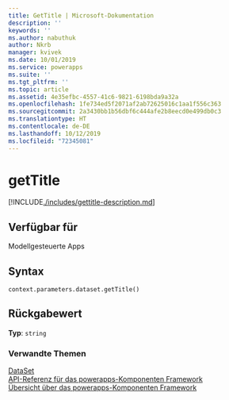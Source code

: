```yaml
---
title: GetTitle | Microsoft-Dokumentation
description: ''
keywords: ''
ms.author: nabuthuk
author: Nkrb
manager: kvivek
ms.date: 10/01/2019
ms.service: powerapps
ms.suite: ''
ms.tgt_pltfrm: ''
ms.topic: article
ms.assetid: 4e35efbc-4557-41c6-9821-6198bda9a32a
ms.openlocfilehash: 1fe734ed5f2071af2ab72625016c1aa1f556c363
ms.sourcegitcommit: 2a3430bb1b56dbf6c444afe2b8eecd0e499db0c3
ms.translationtype: HT
ms.contentlocale: de-DE
ms.lasthandoff: 10/12/2019
ms.locfileid: "72345081"
---
```

# <a name="gettitle"></a>getTitle

[!INCLUDE[./includes/gettitle-description.md](./includes/gettitle-description.md)]

## <a name="available-for"></a>Verfügbar für 

Modellgesteuerte Apps

## <a name="syntax"></a>Syntax

`context.parameters.dataset.getTitle()`

## <a name="return-value"></a>Rückgabewert

**Typ**: `string`


### <a name="related-topics"></a>Verwandte Themen

[DataSet](../dataset.md)<br/>
[API-Referenz für das powerapps-Komponenten Framework](../../reference/index.md)<br/>
[Übersicht über das powerapps-Komponenten Framework](../../overview.md)